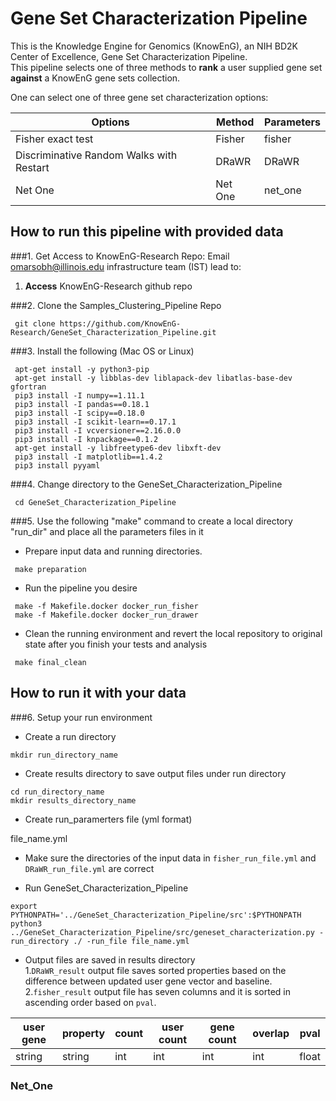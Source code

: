# Gene Set Characterization Pipeline
This is the Knowledge Engine for Genomics (KnowEnG), an NIH BD2K Center of Excellence, Gene Set Characterization Pipeline.</br>
This pipeline selects one of three methods to **rank** a user supplied gene set **against** a KnowEnG gene sets collection.

One can select one of three gene set characterization options:

| **Options**                                      | **Method**                           | **Parameters** |
| ------------------------------------------------ | -------------------------------------| -------------- |
| Fisher exact test                                | Fisher                               | fisher         |
| Discriminative Random Walks with Restart         | DRaWR                                | DRaWR          |
| Net One                                          | Net One                              | net_one        |

## How to run this pipeline with provided data
###1. Get Access to KnowEnG-Research Repo:
Email omarsobh@illinois.edu infrastructure team (IST) lead to:

1. __Access__ KnowEnG-Research github repo

###2. Clone the Samples_Clustering_Pipeline Repo
```
 git clone https://github.com/KnowEnG-Research/GeneSet_Characterization_Pipeline.git
```
###3. Install the following (Mac OS or Linux)
```
 apt-get install -y python3-pip
 apt-get install -y libblas-dev liblapack-dev libatlas-base-dev gfortran
 pip3 install -I numpy==1.11.1
 pip3 install -I pandas==0.18.1 
 pip3 install -I scipy==0.18.0
 pip3 install -I scikit-learn==0.17.1
 pip3 install -I vcversioner==2.16.0.0
 pip3 install -I knpackage==0.1.2
 apt-get install -y libfreetype6-dev libxft-dev 
 pip3 install -I matplotlib==1.4.2
 pip3 install pyyaml
```

###4. Change directory to  the GeneSet_Characterization_Pipeline
```
 cd GeneSet_Characterization_Pipeline
```

###5. Use the following "make" command to create a local directory "run_dir" and place all the parameters files in it
  * Prepare input data and running directories. 
 ```
  make preparation
 ```
 
  * Run the pipeline you desire
 ```
  make -f Makefile.docker docker_run_fisher
  make -f Makefile.docker docker_run_drawer
 ```
 
  * Clean the running environment and revert the local repository to original state after you finish your tests and analysis
 ```
  make final_clean 
 ```

## How to run it with your data 
###6. Setup your run environment
* Create a  run directory

 ```
 mkdir run_directory_name
 ```

* Create results directory to save output files under run directory

 ```
 cd run_directory_name
 mkdir results_directory_name
 ```
* Create run_paramerters file (yml format) 

 file_name.yml

* Make sure the directories of the input data in `fisher_run_file.yml` and `DRaWR_run_file.yml` are correct
 
* Run GeneSet_Characterization_Pipeline

 ```
 export PYTHONPATH='../GeneSet_Characterization_Pipeline/src':$PYTHONPATH    
 python3 ../GeneSet_Characterization_Pipeline/src/geneset_characterization.py -run_directory ./ -run_file file_name.yml
 ```
  
* Output files are saved in results directory</br>
1.`DRaWR_result` output file saves sorted properties based on the difference between updated user gene vector and baseline.</br>
2.`fisher_result` output file has seven columns and it is sorted in ascending order based on `pval`.

 |**user gene**|**property**|**count**|**user count**|**gene count**|**overlap**|**pval**|
 | ------------| -----------| --------| -------------| -------------| ---------|------|
 |   string    |   string   |    int    |    int    |   int     |   int    |   float    |



### Net_One
